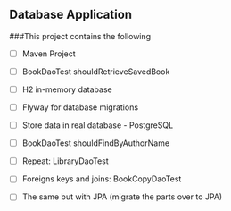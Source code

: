## Database Application 
###This project contains the following

* [ ] Maven Project
* [ ] BookDaoTest shouldRetrieveSavedBook
* [ ] H2 in-memory database
* [ ] Flyway for database migrations
* [ ] Store data in real database - PostgreSQL
* [ ] BookDaoTest shouldFindByAuthorName
* [ ] Repeat: LibraryDaoTest
* [ ] Foreigns keys and joins: BookCopyDaoTest

* [ ] The same but with JPA (migrate the parts over to JPA)